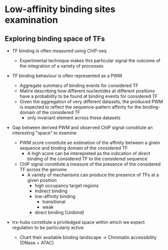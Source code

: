 # Low-affinity binding sites examination

## Exploring binding space of TFs
- TF binding is often measured using ChIP-seq
    - Experimental technique makes this particular signal the outcome of the integration of a variety of processes
- TF binding behaviour is often represented as a PWM
    - Aggregate summary of binding events for considered TF
    - Matrix describing how different nucleotides at different positions have a probability to be found at binding events for considered TF
    - Given the aggregation of very different datasets, the produced PWM is expected to reflect the sequence-pattern affinity for the binding-domain of the considered TF
        - only invariant element across these datasets
- Gap between derived PWM and observed ChIP signal constitute an interesting "space" to examine
    - PWM score constitute an estimation of the affinity between a given sequence and binding domain of the considered TF
        - A high score can be interepreted as the indication of direct binding of the considered TF to the considered sequence
    - ChIP signal constitute a measure of the presence of the considered TF across the genome
        - A variety of mechanisms can produce the presence of TFs at a given position
            - high occupancy target regions
            - indirect binding
            - low-affinity binding
                - transitional
                - weak
            - direct binding (Unibind)

- trx-hubs constitute a priviledged space within which we expect regulation to be particularly active
    - Chart their available binding landscape -> Chromatin accessibility (DNase + ATAC)